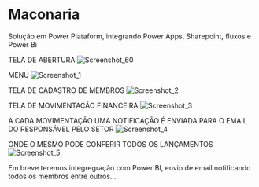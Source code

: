 # Maconaria
Solução em Power Plataform, integrando Power Apps, Sharepoint, fluxos e Power Bi

TELA DE ABERTURA
![Screenshot_60](https://github.com/MauricioJJPavan/Maconaria/assets/132507042/a026e05c-02b1-4114-97cb-bd0c5f137d70)


MENU
![Screenshot_1](https://github.com/MauricioJJPavan/Maconaria/assets/132507042/120413ef-fa7a-485b-b99f-af2b3be9ab46)


TELA DE CADASTRO DE MEMBROS
![Screenshot_2](https://github.com/MauricioJJPavan/Maconaria/assets/132507042/865a43d3-1584-4567-974f-48299c41dd60)


TELA DE MOVIMENTAÇÃO FINANCEIRA
![Screenshot_3](https://github.com/MauricioJJPavan/Maconaria/assets/132507042/29b22196-0c76-4660-9b7f-779ef0667d40)


A CADA MOVIMENTAÇÃO UMA NOTIFICAÇÃO É ENVIADA PARA O EMAIL DO RESPONSÁVEL PELO SETOR
![Screenshot_4](https://github.com/MauricioJJPavan/Maconaria/assets/132507042/6444a13b-0b26-4310-b1d7-e8202aec6706)

ONDE O MESMO PODE CONFERIR TODOS OS LANÇAMENTOS
![Screenshot_5](https://github.com/MauricioJJPavan/Maconaria/assets/132507042/5d0926d4-4e3d-48ff-8824-8b9beeb8d3dc)



Em breve teremos integregração com Power BI, envio de email notificando todos os membros entre outros...

